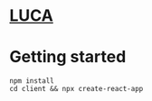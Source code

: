# [LUCA](https://en.wikipedia.org/wiki/Last_universal_common_ancestor)

# Getting started
```
npm install
cd client && npx create-react-app
```